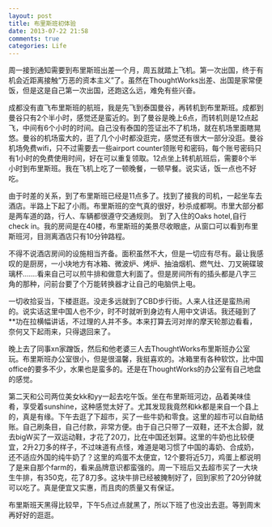 ```yaml
---
layout: post
title: 布里斯班初体验
date: 2013-07-22 21:58
comments: true
categories: Life 
---
```




周一接到通知需要到布里斯班出差一个月，周五就踏上飞机。第一次出国，终于有机会近距离接触“万恶的资本主义”了。虽然在ThoughtWorks出差、出国是家常便饭，但是这是自己第一次出国，还跑这么远，难免有些兴奋。

成都没有直飞布里斯班的航班，我是先飞到泰国曼谷，再转机到布里斯班。成都到曼谷只有2个半小时，感觉还是蛮近的。到了曼谷是晚上6点，而转机则是12点起飞，中间有6个小时的时间。自己没有泰国的签证出不了机场，就在机场里面瞎晃悠。曼谷的机场蛮大的，逛了几个小时都没逛完，感觉还有很大一部分没逛。曼谷机场免费wifi，只不过需要去一些airport counter领账号和密码，每个账号密码只有1小时的免费使用时间，好在可以重复领取。12点坐上转机航班后，需要8个半小时到布里斯班。我在飞机上吃了一顿晚餐，一顿早餐。说实话，饭一点也不好吃。

由于时差的关系，到了布里斯班已经是11点多了。找到了接我的司机，一起坐车去酒店。半路上下起了小雨。布里斯班的空气真的很好，秒杀成都啊。市里大部分都是两车道的路，行人、车辆都很遵守交通规则。
到了入住的Oaks hotel,自行check in。我的房间是在40楼，布里斯班的美景尽收眼底，从窗口可以看到布里斯班河，目测离酒店只有10分钟路程。

不得不说酒店房间的设施相当齐备。面积虽然不大，但是一切应有尽有。最让我感叹的是厨房，一小块地方有冰箱、微波炉、烤炉、抽油烟机、燃气灶、刀叉碗碟玻璃杯…….看来自己可以煎牛排和做意大利面了。但是房间所有的插头都是八字三角的那种，问前台要了个万能转换器才让自己的电脑供上电。

一切收拾妥当，下楼逛逛。没走多远就到了CBD步行街。人来人往还是蛮热闹的。说实话这里中国人也不少，时不时就听到身边有人用中文讲话。我还碰到了**功在拉横幅讲话，不过理的人并不多。本来打算去河对岸的摩天轮那边看看，奈何又下起雨来，只得退回来了。

晚上去了同事xn家蹭饭，然后和他老婆三人去ThoughtWorks布里斯班办公室玩。布里斯班办公室很小，但是很温馨，我挺喜欢的。冰箱里有各种软饮，比中国office的要多不少，水果也是蛮多的。还是在ThoughtWorks的办公室有自己地盘的感觉。

第二天和公司两位美女kk和yy一起去吃午饭。坐在布里斯班河边，品着美味佳肴，享受着sunshine，这种感觉太好了。尤其发现我竟然和kk都是来自一个县上的，真是有缘。下午去逛了下超市，买了一些牛奶和零食。这里的超市可以自助结账。自己刷条目，自己付款，非常方便。由于自己只带了一双鞋，还不太合脚，就去bigW买了一双运动鞋，才花了20刀，比在中国还划算。这里的牛奶也比较便宜，2升2刀多的样子，不过味道有点怪，难道是喝习惯了中国的毒奶、合成奶，还不适应外国的纯牛奶了？这里的鸡蛋不太便宜，12个要将近5刀，鸡蛋上都说明了是来自那个farm的，看来品牌意识都蛮强的。周一下班后又去超市买了一大块生牛排，有350克，花了8刀多。这块牛排已经被腌制好了，回到家煎了20分钟就可以吃了。真是便宜又实惠，而且肉的质量又有保证。


布里斯班天黑得比较早，下午5点过点就黑了，所以下班了也没出去逛。等到周末再好好的逛逛。
